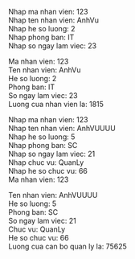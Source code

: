 Nhap ma nhan vien: 123                                                                                                  
Nhap ten nhan vien: AnhVu                                                                                               
Nhap he so luong: 2                                                                                                     
Nhap phong ban: IT                                                                                                      
Nhap so ngay lam viec: 23  

Ma nhan vien: 123                                                                                                       
Ten nhan vien: AnhVu                                                                                                    
He so luong: 2                                                                                                          
Phong ban: IT                                                                                                           
So ngay lam viec: 23                                                                                                    
Luong cua nhan vien la: 1815
                                                                                           
Nhap ma nhan vien: 123                                                                                                  
Nhap ten nhan vien: AnhVUUUU                                                                                            
Nhap he so luong: 5                                                                                                     
Nhap phong ban: SC                                                                                                      
Nhap so ngay lam viec: 21                                                                                               
Nhap chuc vu: QuanLy                                                                                                    
Nhap he so chuc vu: 66                                                                                                  
Ma nhan vien: 123    

Ten nhan vien: AnhVUUUU                                                                                                 
He so luong: 5                                                                                                          
Phong ban: SC                                                                                                           
So ngay lam viec: 21                                                                                                                                                                                              
Chuc vu: QuanLy                                                                                                         
He so chuc vu: 66     
Luong cua can bo quan ly la: 75625       
